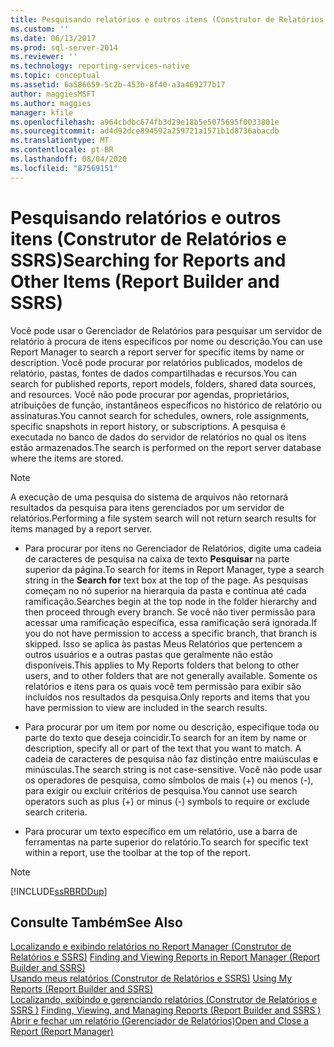 ```yaml
---
title: Pesquisando relatórios e outros itens (Construtor de Relatórios e SSRS) | Microsoft Docs
ms.custom: ''
ms.date: 06/13/2017
ms.prod: sql-server-2014
ms.reviewer: ''
ms.technology: reporting-services-native
ms.topic: conceptual
ms.assetid: 6a586659-5c2b-453b-8f40-a3a469277b17
author: maggiesMSFT
ms.author: maggies
manager: kfile
ms.openlocfilehash: a964cbdbc674fb3d29e18b5e5075695f0033801e
ms.sourcegitcommit: ad4d92dce894592a259721a1571b1d8736abacdb
ms.translationtype: MT
ms.contentlocale: pt-BR
ms.lasthandoff: 08/04/2020
ms.locfileid: "87569151"
---
```

# <a name="searching-for-reports-and-other-items-report-builder--and-ssrs"></a><span data-ttu-id="97e14-102">Pesquisando relatórios e outros itens (Construtor de Relatórios e SSRS)</span><span class="sxs-lookup"><span data-stu-id="97e14-102">Searching for Reports and Other Items (Report Builder  and SSRS)</span></span>
  <span data-ttu-id="97e14-103">Você pode usar o Gerenciador de Relatórios para pesquisar um servidor de relatório à procura de itens específicos por nome ou descrição.</span><span class="sxs-lookup"><span data-stu-id="97e14-103">You can use Report Manager to search a report server for specific items by name or description.</span></span> <span data-ttu-id="97e14-104">Você pode procurar por relatórios publicados, modelos de relatório, pastas, fontes de dados compartilhadas e recursos.</span><span class="sxs-lookup"><span data-stu-id="97e14-104">You can search for published reports, report models, folders, shared data sources, and resources.</span></span> <span data-ttu-id="97e14-105">Você não pode procurar por agendas, proprietários, atribuições de função, instantâneos específicos no histórico de relatório ou assinaturas.</span><span class="sxs-lookup"><span data-stu-id="97e14-105">You cannot search for schedules, owners, role assignments, specific snapshots in report history, or subscriptions.</span></span> <span data-ttu-id="97e14-106">A pesquisa é executada no banco de dados do servidor de relatórios no qual os itens estão armazenados.</span><span class="sxs-lookup"><span data-stu-id="97e14-106">The search is performed on the report server database where the items are stored.</span></span>  
  
> [!NOTE]  
>  <span data-ttu-id="97e14-107">A execução de uma pesquisa do sistema de arquivos não retornará resultados da pesquisa para itens gerenciados por um servidor de relatórios.</span><span class="sxs-lookup"><span data-stu-id="97e14-107">Performing a file system search will not return search results for items managed by a report server.</span></span>  
  
-   <span data-ttu-id="97e14-108">Para procurar por itens no Gerenciador de Relatórios, digite uma cadeia de caracteres de pesquisa na caixa de texto **Pesquisar** na parte superior da página.</span><span class="sxs-lookup"><span data-stu-id="97e14-108">To search for items in Report Manager, type a search string in the **Search for** text box at the top of the page.</span></span> <span data-ttu-id="97e14-109">As pesquisas começam no nó superior na hierarquia da pasta e continua até cada ramificação.</span><span class="sxs-lookup"><span data-stu-id="97e14-109">Searches begin at the top node in the folder hierarchy and then proceed through every branch.</span></span> <span data-ttu-id="97e14-110">Se você não tiver permissão para acessar uma ramificação específica, essa ramificação será ignorada.</span><span class="sxs-lookup"><span data-stu-id="97e14-110">If you do not have permission to access a specific branch, that branch is skipped.</span></span> <span data-ttu-id="97e14-111">Isso se aplica às pastas Meus Relatórios que pertencem a outros usuários e a outras pastas que geralmente não estão disponíveis.</span><span class="sxs-lookup"><span data-stu-id="97e14-111">This applies to My Reports folders that belong to other users, and to other folders that are not generally available.</span></span> <span data-ttu-id="97e14-112">Somente os relatórios e itens para os quais você tem permissão para exibir são incluídos nos resultados da pesquisa.</span><span class="sxs-lookup"><span data-stu-id="97e14-112">Only reports and items that you have permission to view are included in the search results.</span></span>  
  
-   <span data-ttu-id="97e14-113">Para procurar por um item por nome ou descrição, especifique toda ou parte do texto que deseja coincidir.</span><span class="sxs-lookup"><span data-stu-id="97e14-113">To search for an item by name or description, specify all or part of the text that you want to match.</span></span> <span data-ttu-id="97e14-114">A cadeia de caracteres de pesquisa não faz distinção entre maiúsculas e minúsculas.</span><span class="sxs-lookup"><span data-stu-id="97e14-114">The search string is not case-sensitive.</span></span> <span data-ttu-id="97e14-115">Você não pode usar os operadores de pesquisa, como símbolos de mais (+) ou menos (-), para exigir ou excluir critérios de pesquisa.</span><span class="sxs-lookup"><span data-stu-id="97e14-115">You cannot use search operators such as plus (+) or minus (-) symbols to require or exclude search criteria.</span></span>  
  
-   <span data-ttu-id="97e14-116">Para procurar um texto específico em um relatório, use a barra de ferramentas na parte superior do relatório.</span><span class="sxs-lookup"><span data-stu-id="97e14-116">To search for specific text within a report, use the toolbar at the top of the report.</span></span>  
  
> [!NOTE]  
>  [!INCLUDE[ssRBRDDup](../../includes/ssrbrddup-md.md)]  
  
## <a name="see-also"></a><span data-ttu-id="97e14-117">Consulte Também</span><span class="sxs-lookup"><span data-stu-id="97e14-117">See Also</span></span>  
 <span data-ttu-id="97e14-118">[Localizando e exibindo relatórios no Report Manager &#40;Construtor de Relatórios e SSRS&#41;](finding-and-viewing-reports-in-the-web-portal-report-builder-and-ssrs.md) </span><span class="sxs-lookup"><span data-stu-id="97e14-118">[Finding and Viewing Reports in Report Manager &#40;Report Builder and SSRS&#41;](finding-and-viewing-reports-in-the-web-portal-report-builder-and-ssrs.md) </span></span>  
 <span data-ttu-id="97e14-119">[Usando meus relatórios &#40;Construtor de Relatórios e SSRS&#41;](using-my-reports-report-builder-and-ssrs.md) </span><span class="sxs-lookup"><span data-stu-id="97e14-119">[Using My Reports &#40;Report Builder and SSRS&#41;](using-my-reports-report-builder-and-ssrs.md) </span></span>  
 <span data-ttu-id="97e14-120">[Localizando, exibindo e gerenciando relatórios &#40;Construtor de Relatórios e SSRS &#41;](finding-viewing-and-managing-reports-report-builder-and-ssrs.md) </span><span class="sxs-lookup"><span data-stu-id="97e14-120">[Finding, Viewing, and Managing Reports &#40;Report Builder and SSRS &#41;](finding-viewing-and-managing-reports-report-builder-and-ssrs.md) </span></span>  
 [<span data-ttu-id="97e14-121">Abrir e fechar um relatório &#40;Gerenciador de Relatórios&#41;</span><span class="sxs-lookup"><span data-stu-id="97e14-121">Open and Close a Report &#40;Report Manager&#41;</span></span>](../reports/open-and-close-a-report-report-manager.md)  
  
  
